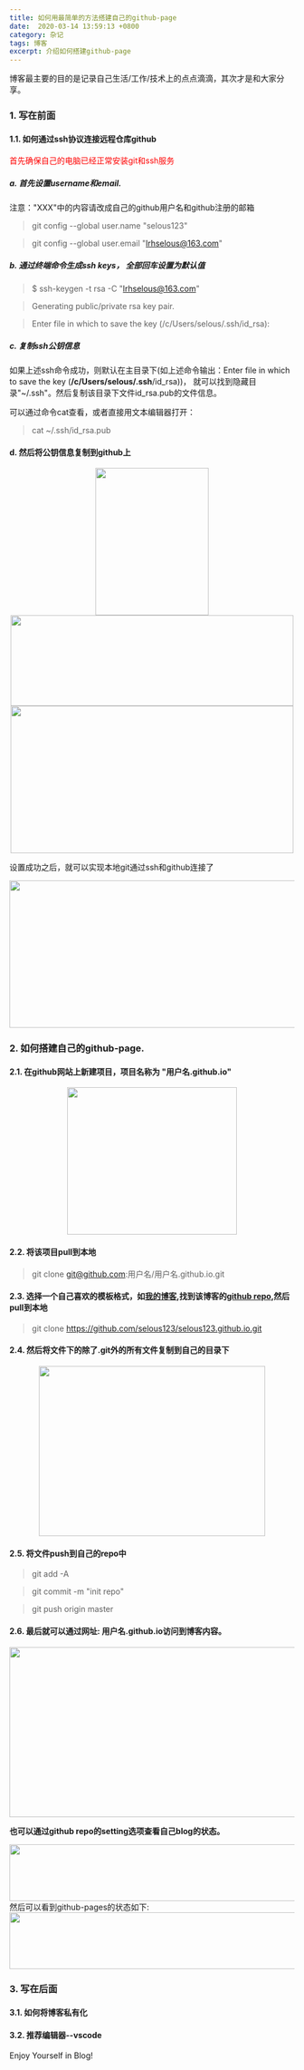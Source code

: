 ```yaml
---
title: 如何用最简单的方法搭建自己的github-page
date:  2020-03-14 13:59:13 +0800
category: 杂记
tags: 博客
excerpt: 介绍如何搭建github-page
---
```


博客最主要的目的是记录自己生活/工作/技术上的点点滴滴，其次才是和大家分享。

### 1. 写在前面
#### 1.1. 如何通过ssh协议连接远程仓库github

<font color = 'red'>首先确保自己的电脑已经正常安装git和ssh服务</font>

##### a. 首先设置username和email.
注意："XXX"中的内容请改成自己的github用户名和github注册的邮箱
>git config --global user.name "selous123"

>git config --global user.email "lrhselous@163.com"

##### b. 通过终端命令生成ssh keys， 全部回车设置为默认值
>$ ssh-keygen -t rsa -C "lrhselous@163.com"

>Generating public/private rsa key pair.

>Enter file in which to save the key (/c/Users/selous/.ssh/id_rsa):

##### c. 复制ssh公钥信息
如果上述ssh命令成功，则默认在主目录下(如上述命令输出：Enter file in which to save the key (**/c/Users/selous/.ssh**/id_rsa))， 就可以找到隐藏目录"~/.ssh"。然后复制该目录下文件id_rsa.pub的文件信息。

可以通过命令cat查看，或者直接用文本编辑器打开：
>cat ~/.ssh/id_rsa.pub

#### d. 然后将公钥信息复制到github上
<center><img src="https://selous123.github.io/assets/img/blog-gpage/gsettings.png" width="200" height="260"/></center>

<center><img src="https://selous123.github.io/assets/img/blog-gpage/gsettings2.png" width="500" height="160"/></center>

<center><img src="https://selous123.github.io/assets/img/blog-gpage/gsettings3.png" width="500" height="260"/></center>

设置成功之后，就可以实现本地git通过ssh和github连接了
<center><img src="https://selous123.github.io/assets/img/blog-gpage/gsettings4.png" width="600" height="260"/></center>

### 2. 如何搭建自己的github-page.
#### 2.1. 在github网站上新建项目，项目名称为 "用户名.github.io"

<center><img src="https://selous123.github.io/assets/img/blog-gpage/create.png" width="300" height="260"/></center>

#### 2.2. 将该项目pull到本地
> git clone git@github.com:用户名/用户名.github.io.git 

#### 2.3. 选择一个自己喜欢的模板格式，如[我的博客](selous123.github.io),找到该博客的[github repo](https://github.com/selous123/selous123.github.io),然后pull到本地
>git clone https://github.com/selous123/selous123.github.io.git

#### 2.4. 然后将文件下的除了.git外的所有文件复制到自己的目录下

<center><img src="https://selous123.github.io/assets/img/blog-gpage/file.png" width="400" height="300"/></center>

#### 2.5. 将文件push到自己的repo中
> git add -A

> git commit -m "init repo"

> git push origin master


#### 2.6. 最后就可以通过网址: 用户名.github.io访问到博客内容。
<center><img src="https://selous123.github.io/assets/img/blog-gpage/blog.png" width="700" height="300"/></center>

**也可以通过github repo的setting选项查看自己blog的状态。**

<center><img src="https://selous123.github.io/assets/img/blog-gpage/settings.png" width="700" height="100"/></center>
然后可以看到github-pages的状态如下:
<center><img src="https://selous123.github.io/assets/img/blog-gpage/gp_zt.png" width="700" height="100"/></center>

### 3. 写在后面
#### 3.1. 如何将博客私有化
#### 3.2. 推荐编辑器--vscode
Enjoy Yourself in Blog!